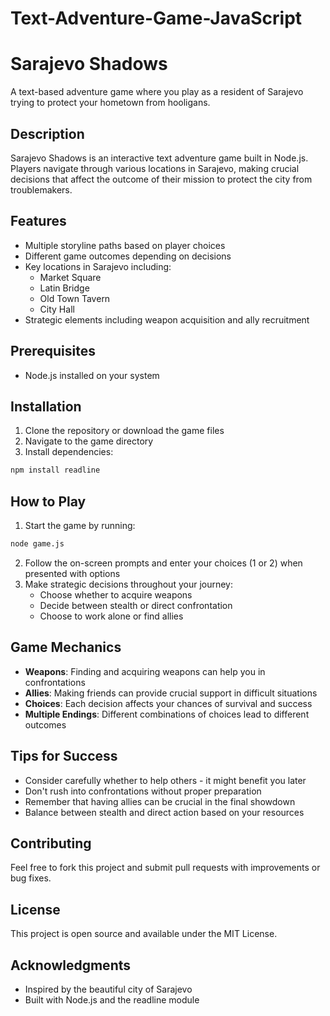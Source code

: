 # Text-Adventure-Game-JavaScript
# Sarajevo Shadows

A text-based adventure game where you play as a resident of Sarajevo trying to protect your hometown from hooligans.

## Description

Sarajevo Shadows is an interactive text adventure game built in Node.js. Players navigate through various locations in Sarajevo, making crucial decisions that affect the outcome of their mission to protect the city from troublemakers.

## Features

- Multiple storyline paths based on player choices
- Different game outcomes depending on decisions
- Key locations in Sarajevo including:
  - Market Square
  - Latin Bridge
  - Old Town Tavern
  - City Hall
- Strategic elements including weapon acquisition and ally recruitment

## Prerequisites

- Node.js installed on your system

## Installation

1. Clone the repository or download the game files
2. Navigate to the game directory
3. Install dependencies:
```bash
npm install readline
```

## How to Play

1. Start the game by running:
```bash
node game.js
```

2. Follow the on-screen prompts and enter your choices (1 or 2) when presented with options
3. Make strategic decisions throughout your journey:
   - Choose whether to acquire weapons
   - Decide between stealth or direct confrontation
   - Choose to work alone or find allies

## Game Mechanics

- **Weapons**: Finding and acquiring weapons can help you in confrontations
- **Allies**: Making friends can provide crucial support in difficult situations
- **Choices**: Each decision affects your chances of survival and success
- **Multiple Endings**: Different combinations of choices lead to different outcomes

## Tips for Success

- Consider carefully whether to help others - it might benefit you later
- Don't rush into confrontations without proper preparation
- Remember that having allies can be crucial in the final showdown
- Balance between stealth and direct action based on your resources

## Contributing

Feel free to fork this project and submit pull requests with improvements or bug fixes.

## License

This project is open source and available under the MIT License.

## Acknowledgments

- Inspired by the beautiful city of Sarajevo
- Built with Node.js and the readline module
